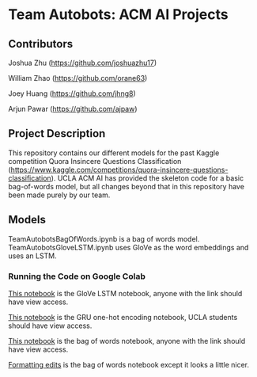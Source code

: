 # Team Autobots: ACM AI Projects

## Contributors

Joshua Zhu (https://github.com/joshuazhu17)

William Zhao (https://github.com/orane63)

Joey Huang (https://github.com/jhng8)

Arjun Pawar (https://github.com/ajpaw)

## Project Description

This repository contains our different models for the past Kaggle competition Quora Insincere Questions Classification (https://www.kaggle.com/competitions/quora-insincere-questions-classification). UCLA ACM AI has provided the skeleton code for a basic bag-of-words model, but all changes beyond that in this repository have been made purely by our team.

## Models

TeamAutobotsBagOfWords.ipynb is a bag of words model.
TeamAutobotsGloveLSTM.ipynb uses GloVe as the word embeddings and uses an LSTM.


### Running the Code on Google Colab

[This notebook](https://colab.research.google.com/drive/1JRmrT_FSVYsozpP4P_xjOBR7rERmaRP7?usp=sharing) is the GloVe LSTM notebook, anyone with the link should have view access.

[This notebook](https://colab.research.google.com/drive/1PY6Ef_iQ2llOMRcOPTDXplq8GXbuGIsX?usp=sharing) is the GRU one-hot encoding notebook, UCLA students should have view access.

[This notebook](https://colab.research.google.com/drive/1T8mbtBkrCvKKN2KV92_6eS7SWbVKRye8?usp=sharing) is the bag of words notebook, anyone with the link should have view access.

[Formatting edits](https://colab.research.google.com/drive/1dmjbifj2EqZBnZFNEtpyeTbu4l451coB?usp=sharing) is the bag of words notebook except it looks a little nicer.
